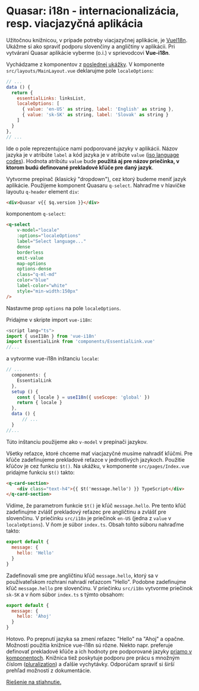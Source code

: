 # Quasar: i18n - internacionalizácia, resp. viacjazyčná aplikácia

Užitočnou knižnicou, v prípade potreby viacjazyčnej aplikácie, je [VueI18n](https://kazupon.github.io/vue-i18n/). Ukážme si ako spraviť podporu slovenčiny a angličtiny v aplikácii. Pri vytváraní Quasar aplikácie vyberme (o.i.) v sprievodcovi **Vue-i18n**.

Vychádzame z komponentov z [poslednej ukážky](zdroje/c5-quasar-vuelidate.zip). V komponente ``src/layouts/MainLayout.vue`` deklarujme pole ``localeOptions``:

```js
// ...
data () {
  return {
    essentialLinks: linksList,
    localeOptions: [
      { value: 'en-US' as string, label: 'English' as string },
      { value: 'sk-SK' as string, label: 'Slovak' as string }
    ]
  }
},
// ...
```
Ide o pole reprezentujúce nami podporované jazyky v aplikácii. Názov jazyka je v atribúte ``label`` a kód jazyka je v atribúte ``value`` ([iso language codes](https://www.andiamo.co.uk/resources/iso-language-codes/)). Hodnota atribútu ``value`` bude **použitá aj pre názov priečinka, v ktorom budú definované prekladové kľúče pre daný jazyk**.

Vytvorme prepínač (klasický "dropdown"), cez ktorý budeme meniť jazyk aplikácie. Použijeme komponent Quasaru ``q-select``. Nahraďme v hlavičke layoutu ``q-header`` element ``div``:
```html
<div>Quasar v{{ $q.version }}</div>
```
komponentom ``q-select``:
```html
<q-select
    v-model="locale"
    :options="localeOptions"
    label="Select language..."
    dense
    borderless
    emit-value
    map-options
    options-dense
    class="q-ml-md"
    color="blue"
    label-color="white"
    style="min-width:150px"
/>
```
Nastavme prop ``options`` na pole ``localeOptions``. 

Pridajme v skripte import ``vue-i18n``:
```js
<script lang="ts">
import { useI18n } from 'vue-i18n'
import EssentialLink from 'components/EssentialLink.vue'
//...
 ```
 a vytvorme vue-i18n inštanciu ``locale``:
```js
// ...
  components: {
    EssentialLink
  },
  setup () {
    const { locale } = useI18n({ useScope: 'global' })
    return { locale }
  },
  data () {
      // ...
  }
//...
```
Túto inštanciu použijeme ako ``v-model`` v prepínači jazykov.  

Všetky reťazce, ktoré chceme mať viacjazyčné musíme nahradiť kľúčmi. Pre kľúče zadefinujeme prekladové reťazce v jednotlivých jazykoch. Použitie kľúčov je cez funkciu ``$t()``. Na ukážku, v komponente ``src/pages/Index.vue`` pridajme funkciu ``$t()`` takto:

```html
<q-card-section>
    <div class="text-h4">{{ $t('message.hello') }} TypeScript</div>
</q-card-section>
```

Vidíme, že parametrom funkcie ``$t()`` je kľúč ``message.hello``. Pre tento kľúč zadefinujme zvlášť prekladový reťazec pre angličtinu a zvlášť pre slovenčinu. V priečinku ``src/i18n`` je priečinok ``en-US`` (jedna z ``value`` v ``localeOptions``). V ňom je súbor ``index.ts``. Obsah tohto súboru nahraďme takto:

```js
export default {
  message: {
    hello: 'Hello'
  }
}
```
Zadefinovali sme pre angličtinu kľúč ``message.hello``, ktorý sa v používateľskom rozhraní nahradí reťazcom "Hello". Podobne zadefinujme kľúč ``message.hello`` pre slovenčinu. V priečinku ``src/i18n`` vytvorme priečinok ``sk-SK`` a v ňom súbor ``index.ts`` s týmto obsahom:

```js
export default {
  message: {
    hello: 'Ahoj'
  }
}
```

Hotovo. Po prepnutí jazyka sa zmení reťazec "Hello" na "Ahoj" a opačne. Možnosti použitia knižnice vue-i18n sú rôzne. Niekto napr. preferuje definovať prekladové kľúče a ich hodnoty pre podporované jazyky [priamo v komponentoch](https://kazupon.github.io/vue-i18n/guide/component.html#component-based-localization). Knižnica tiež poskytuje podporu pre prácu s množným číslom ([pluralization](https://kazupon.github.io/vue-i18n/guide/pluralization.html#pluralization)) a ďalšie vychytávky. Odporúčam spraviť si širší prehľad možností z dokumentácie.

[Riešenie na stiahnutie.](zdroje/c6-quasar-vuei18n.zip)